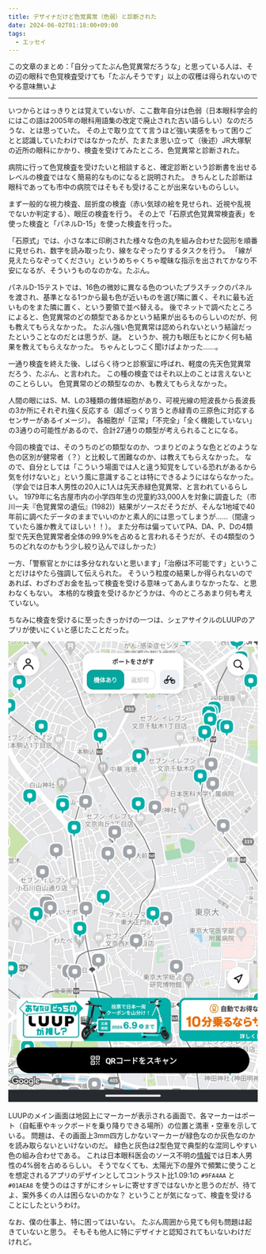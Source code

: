 ```yaml
---
title: デザイナだけど色覚異常（色弱）と診断された
date: 2024-06-02T01:18:00+09:00
tags:
  - エッセイ
---
```


この文章のまとめ：「自分ってたぶん色覚異常だろうな」と思っている人は、その辺の眼科で色覚検査受けても「たぶんそうです」以上の収穫は得られないのでやる意味無いよ

---

いつからとはっきりとは覚えていないが、ここ数年自分は色弱（日本眼科学会的にはこの語は2005年の眼科用語集の改定で廃止された古い語らしい）なのだろうな、とは思っていた。
その上で取り立てて言うほど強い実感をもって困りごとと認識していたわけではなかったが、たまたま思い立って（後述）JR大塚駅の近所の眼科にかかり、検査を受けてみたところ、色覚異常と診断された。

病院に行って色覚検査を受けたいと相談すると、確定診断という診断書を出せるレベルの検査ではなく簡易的なものになると説明された。
きちんとした診断は眼科であっても市中の病院ではそもそも受けることが出来ないものらしい。

まず一般的な視力検査、屈折度の検査（赤い気球の絵を見せられ、近視や乱視でないか判定する）、眼圧の検査を行う。
その上で「石原式色覚異常検査表」を使った検査と「パネルD-15」を使った検査を行った。

「石原式」では、小さな本に印刷された様々な色の丸を組み合わせた図形を順番に見せられ、数字を読み取ったり、線をなぞったりするタスクを行う。
「線が見えたらなぞってください」というめちゃくちゃ曖昧な指示を出されてかなり不安になるが、そういうものなのかな。たぶん。

パネルD-15テストでは、16色の微妙に異なる色のついたプラスチックのパネルを渡され、基準となる1つから最も色が近いものを選び隣に置く、それに最も近いものをまた隣に置く、という要領で並べ替える。
後でネットで調べたところによると、色覚異常のどの類型であるかという結果が出るものらしいのだが、何も教えてもらえなかった。
たぶん強い色覚異常は認められないという結論だったということなのだとは思うが、謎。
というか、視力も眼圧もとにかく何も結果を教えてもらえなかった。
ちゃんとしつこく聞けばよかった……。

一通り検査を終えた後、しばらく待つと診察室に呼ばれ、軽度の先天色覚異常だろう、たぶん、と言われた。
この種の検査ではそれ以上のことは言えないとのことらしい。
色覚異常のどの類型なのか、も教えてもらえなかった。

人間の眼にはS、M、Lの3種類の錐体細胞があり、可視光線の短波長から長波長の3か所にそれぞれ強く反応する（超ざっくり言うと赤緑青の三原色に対応するセンサーがあるイメージ）。
各細胞が「正常」「不完全」「全く機能していない」の3通りの可能性があるので、合計27通りの類型が考えられることになる。

今回の検査では、そのうちのどの類型なのか、つまりどのような色とどのような色の区別が健常者（？）と比較して困難なのか、は教えてもらえなかった。
なので、自分としては「こういう場面では人と違う知覚をしている恐れがあるから気を付けないと」という風に意識することは特にできるようにはならなかった。
（学会では日本人男性の20人に1人は先天赤緑色覚異常、と言われているらしい。
1979年に名古屋市内の小学四年生の児童約33,000人を対象に調査した（市川一夫『色覚異常の遺伝』(1982)）結果がソースだそうだが、そんな1地域で40年前に調べたデータのままでいいのかと素人的には思ってしまうが……（間違っていたら誰か教えてほしい！！）。
また分布は偏っていてPA、DA、P、Dの4類型で先天色覚異常者全体の99.9%を占めると言われるそうだが、その4類型のうちのどれなのかもう少し絞り込んでほしかった）

一方、「警察官とかには多分なれないと思います」「治療は不可能です」ということだけはやたら強調して伝えられた。
そういう粒度の結果しか得られないのであれば、わざわざお金を払って検査を受ける意味ってあんまりなかったな、と思わなくもない。
本格的な検査を受けるかどうかは、今のところあまり何も考えていない。

ちなみに検査を受けるに至ったきっかけの一つは、シェアサイクルのLUUPのアプリが使いにくいと感じたことだった。

![LUUPのアプリのスクリーンショット](/images/2024/2024-06-02.luup.png)

LUUPのメイン画面は地図上にマーカーが表示される画面で、各マーカーはポート（自転車やキックボードを乗り降りできる場所）の位置と満車・空車を示している。
問題は、その画面上3mm四方しかないマーカーが緑色なのか灰色なのかを読み取らないといけないのだ。
緑色と灰色は2型色覚で典型的な混同しやすい色の組み合わせである。
これは日本眼科医会のソース不明の[情報](https://www.gankaikai.or.jp/health/50/index.html)では日本人男性の4%弱を占めるらしい。
そうでなくても、太陽光下の屋外で頻繁に使うことを想定されるアプリのデザインとしてコントラスト比1.09:1の `#9FA4AA` と `#01AEA8` を使うのはさすがにオシャレに寄せすぎではないかと思うのだが、待てよ、案外多くの人は困らないのかな？ ということが気になって、検査を受けることにしたというわけ。

なお、僕の仕事上、特に困ってはいない。
たぶん周囲から見ても何も問題は起きていないと思う。
そもそも他人に特にデザイナと認知されてもいないわけだけれど。
